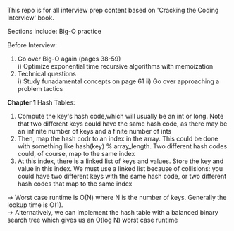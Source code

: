 This repo is for all interview prep content based on 'Cracking the Coding Interview' book.

Sections include: Big-O practice


Before Interview:
1) Go over Big-O again (pages 38-59)\
i) Optimize exponential time recursive algorithms with memoization
2) Technical questions\
i) Study funadamental concepts on page 61
ii) Go over approaching a problem tactics

**Chapter 1**
Hash Tables: 
1) Compute the key's hash code,which will usually be an int or long. Note that two different keys could have the same hash code, as there may be an infinite number of keys and a finite number of ints
2) Then, map the hash codr to an index in the array. This could be done with something like hash(key) % array_length. Two different hash codes could, of course, map to the same index
3) At this index, there is a linked list of keys and values. Store the key and value in this index. We must use a linked list because of collisions: you could have two different keys with the same hash code, or two different hash codes that map to the same index

-> Worst case runtime is O(N) where N is the number of keys. Generally the lookup time is O(1).\
-> Alternatively, we can implement the hash table with a balanced binary search tree which gives us an O(log N) worst case runtime
